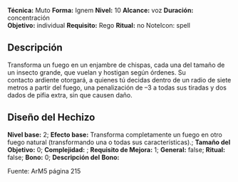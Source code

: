 
**Técnica:** Muto
**Forma:** Ignem
**Nivel:** 10
**Alcance:** voz 
**Duración:** concentración  
**Objetivo:** individual
**Requisito:** Rego
**Ritual:** no
NoteIcon: spell




## Descripción 
<p>Transforma un fuego en un enjambre de chispas, cada una del tamaño de un insecto grande, que vuelan y hostigan según órdenes. Su contacto ardiente otorgará, a quienes tú decidas dentro de un radio de siete metros a partir del fuego, una penalización de –3 a todas sus tiradas y dos dados de pifia extra, sin que causen daño.</p>

## Diseño del Hechizo 

**Nivel base:** 2; **Efecto base:** Transforma completamente un fuego en otro fuego natural (transformando una o todas sus características).;  **Tamaño del **Objetivo:**** 0; **Complejidad:** ; **Requisito de Mejora:** 1; **General:** false; **Ritual:** false; **Bono:** 0; **Descripción del** **Bono:** 

Fuente: ArM5 página 215